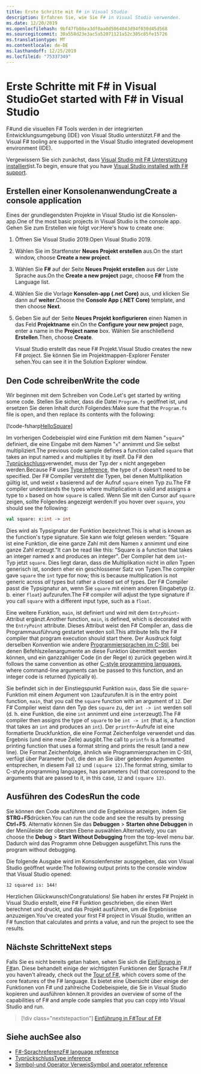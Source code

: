 ```yaml
---
title: Erste Schritte mit F# in Visual Studio
description: Erfahren Sie, wie Sie F# in Visual Studio verwenden.
ms.date: 12/20/2019
ms.openlocfilehash: 9bf47fb08ea3df0aa0d5064043d94f030d45d568
ms.sourcegitcommit: 30a558d23e3ac5a52071121a52c305c85fe15726
ms.translationtype: MT
ms.contentlocale: de-DE
ms.lasthandoff: 12/25/2019
ms.locfileid: "75337349"
---
```

# <a name="get-started-with-f-in-visual-studio"></a><span data-ttu-id="f898d-103">Erste Schritte mit F# in Visual Studio</span><span class="sxs-lookup"><span data-stu-id="f898d-103">Get started with F# in Visual Studio</span></span>

<span data-ttu-id="f898d-104">F#und die visuellen F# Tools werden in der integrierten Entwicklungsumgebung (IDE) von Visual Studio unterstützt.</span><span class="sxs-lookup"><span data-stu-id="f898d-104">F# and the Visual F# tooling are supported in the Visual Studio integrated development environment (IDE).</span></span>

<span data-ttu-id="f898d-105">Vergewissern Sie sich zunächst, dass [Visual Studio mit F# Unterstützung installiert](install-fsharp.md#install-f-with-visual-studio)ist.</span><span class="sxs-lookup"><span data-stu-id="f898d-105">To begin, ensure that you have [Visual Studio installed with F# support](install-fsharp.md#install-f-with-visual-studio).</span></span>

## <a name="create-a-console-application"></a><span data-ttu-id="f898d-106">Erstellen einer Konsolenanwendung</span><span class="sxs-lookup"><span data-stu-id="f898d-106">Create a console application</span></span>

<span data-ttu-id="f898d-107">Eines der grundlegendsten Projekte in Visual Studio ist die Konsolen-app.</span><span class="sxs-lookup"><span data-stu-id="f898d-107">One of the most basic projects in Visual Studio is the console app.</span></span> <span data-ttu-id="f898d-108">Gehen Sie zum Erstellen wie folgt vor:</span><span class="sxs-lookup"><span data-stu-id="f898d-108">Here's how to create one:</span></span>

1. <span data-ttu-id="f898d-109">Öffnen Sie Visual Studio 2019.</span><span class="sxs-lookup"><span data-stu-id="f898d-109">Open Visual Studio 2019.</span></span>

2. <span data-ttu-id="f898d-110">Wählen Sie im Startfenster **Neues Projekt erstellen** aus.</span><span class="sxs-lookup"><span data-stu-id="f898d-110">On the start window, choose **Create a new project**.</span></span>

3. <span data-ttu-id="f898d-111">Wählen Sie **F#** auf der Seite **Neues Projekt erstellen** aus der Liste Sprache aus.</span><span class="sxs-lookup"><span data-stu-id="f898d-111">On the **Create a new project** page, choose **F#** from the Language list.</span></span>

4. <span data-ttu-id="f898d-112">Wählen Sie die Vorlage **Konsolen-app (.net Core)** aus, und klicken Sie dann auf **weiter**.</span><span class="sxs-lookup"><span data-stu-id="f898d-112">Choose the **Console App (.NET Core)** template, and then choose **Next**.</span></span>

5. <span data-ttu-id="f898d-113">Geben Sie auf der Seite **Neues Projekt konfigurieren** einen Namen in das Feld **Projektname** ein.</span><span class="sxs-lookup"><span data-stu-id="f898d-113">On the **Configure your new project** page, enter a name in the **Project name** box.</span></span> <span data-ttu-id="f898d-114">Wählen Sie anschließend **Erstellen**.</span><span class="sxs-lookup"><span data-stu-id="f898d-114">Then, choose **Create**.</span></span>

   <span data-ttu-id="f898d-115">Visual Studio erstellt das neue F# Projekt.</span><span class="sxs-lookup"><span data-stu-id="f898d-115">Visual Studio creates the new F# project.</span></span> <span data-ttu-id="f898d-116">Sie können Sie im Projektmappen-Explorer Fenster sehen.</span><span class="sxs-lookup"><span data-stu-id="f898d-116">You can see it in the Solution Explorer window.</span></span>

## <a name="write-the-code"></a><span data-ttu-id="f898d-117">Den Code schreiben</span><span class="sxs-lookup"><span data-stu-id="f898d-117">Write the code</span></span>

<span data-ttu-id="f898d-118">Wir beginnen mit dem Schreiben von Code.</span><span class="sxs-lookup"><span data-stu-id="f898d-118">Let's get started by writing some code.</span></span> <span data-ttu-id="f898d-119">Stellen Sie sicher, dass die Datei `Program.fs` geöffnet ist, und ersetzen Sie deren Inhalt durch Folgendes:</span><span class="sxs-lookup"><span data-stu-id="f898d-119">Make sure that the `Program.fs` file is open, and then replace its contents with the following:</span></span>

[!code-fsharp[HelloSquare](~/samples/snippets/fsharp/getting-started/hello-square.fs)]

<span data-ttu-id="f898d-120">Im vorherigen Codebeispiel wird eine Funktion mit dem Namen "`square`" definiert, die eine Eingabe mit dem Namen "`x`" annimmt und Sie selbst multipliziert.</span><span class="sxs-lookup"><span data-stu-id="f898d-120">The previous code sample defines a function called `square` that takes an input named `x` and multiplies it by itself.</span></span> <span data-ttu-id="f898d-121">Da F# den [Typrückschluss](../language-reference/type-inference.md)verwendet, muss der Typ der `x` nicht angegeben werden.</span><span class="sxs-lookup"><span data-stu-id="f898d-121">Because F# uses [Type inference](../language-reference/type-inference.md), the type of `x` doesn't need to be specified.</span></span> <span data-ttu-id="f898d-122">Der F# Compiler versteht die Typen, bei denen Multiplikation gültig ist, und weist `x` basierend auf der Aufruf `square` einen Typ zu.</span><span class="sxs-lookup"><span data-stu-id="f898d-122">The F# compiler understands the types where multiplication is valid and assigns a type to `x` based on how `square` is called.</span></span> <span data-ttu-id="f898d-123">Wenn Sie mit den Cursor auf `square` zeigen, sollte Folgendes angezeigt werden:</span><span class="sxs-lookup"><span data-stu-id="f898d-123">If you hover over `square`, you should see the following:</span></span>

```fsharp
val square: x:int -> int
```

<span data-ttu-id="f898d-124">Dies wird als Typsignatur der Funktion bezeichnet.</span><span class="sxs-lookup"><span data-stu-id="f898d-124">This is what is known as the function's type signature.</span></span> <span data-ttu-id="f898d-125">Sie kann wie folgt gelesen werden: "Square ist eine Funktion, die eine ganze Zahl mit dem Namen x annimmt und eine ganze Zahl erzeugt."</span><span class="sxs-lookup"><span data-stu-id="f898d-125">It can be read like this: "Square is a function that takes an integer named x and produces an integer".</span></span> <span data-ttu-id="f898d-126">Der Compiler hat dem `int`-Typ jetzt `square`. Dies liegt daran, dass die Multiplikation nicht in *allen* Typen generisch ist, sondern eher ein geschlossener Satz von Typen.</span><span class="sxs-lookup"><span data-stu-id="f898d-126">The compiler gave `square` the `int` type for now; this is because multiplication is not generic across *all* types but rather a closed set of types.</span></span> <span data-ttu-id="f898d-127">Der F# Compiler passt die Typsignatur an, wenn Sie `square` mit einem anderen Eingabetyp (z. b. einer `float`) aufzurufen.</span><span class="sxs-lookup"><span data-stu-id="f898d-127">The F# compiler will adjust the type signature if you call `square` with a different input type, such as a `float`.</span></span>

<span data-ttu-id="f898d-128">Eine weitere Funktion, `main`, ist definiert und wird mit dem `EntryPoint`-Attribut ergänzt.</span><span class="sxs-lookup"><span data-stu-id="f898d-128">Another function, `main`, is defined, which is decorated with the `EntryPoint` attribute.</span></span> <span data-ttu-id="f898d-129">Dieses Attribut weist den F# Compiler an, dass die Programmausführung gestartet werden soll.</span><span class="sxs-lookup"><span data-stu-id="f898d-129">This attribute tells the F# compiler that program execution should start there.</span></span> <span data-ttu-id="f898d-130">Der Ausdruck folgt derselben Konvention wie andere [Programmiersprachen im C-Stil](https://en.wikipedia.org/wiki/Entry_point#C_and_C.2B.2B), bei denen Befehlszeilenargumente an diese Funktion übermittelt werden können, und ein ganzzahliger Code (in der Regel `0`) zurück gegeben wird.</span><span class="sxs-lookup"><span data-stu-id="f898d-130">It follows the same convention as other [C-style programming languages](https://en.wikipedia.org/wiki/Entry_point#C_and_C.2B.2B), where command-line arguments can be passed to this function, and an integer code is returned (typically `0`).</span></span>

<span data-ttu-id="f898d-131">Sie befindet sich in der Einstiegspunkt Funktion `main`, dass Sie die `square`-Funktion mit einem Argument von `12`aufzurufen.</span><span class="sxs-lookup"><span data-stu-id="f898d-131">It is in the entry point function, `main`, that you call the `square` function with an argument of `12`.</span></span> <span data-ttu-id="f898d-132">Der F# Compiler weist dann den Typ des `square` zu, der `int -> int` werden soll (d. h. eine Funktion, die eine `int` annimmt und eine `int`erzeugt).</span><span class="sxs-lookup"><span data-stu-id="f898d-132">The F# compiler then assigns the type of `square` to be `int -> int` (that is, a function that takes an `int` and produces an `int`).</span></span> <span data-ttu-id="f898d-133">Der `printfn`-Aufrufe ist eine formatierte Druckfunktion, die eine Format Zeichenfolge verwendet und das Ergebnis (und eine neue Zeile) ausgibt.</span><span class="sxs-lookup"><span data-stu-id="f898d-133">The call to `printfn` is a formatted printing function that uses a format string and prints the result (and a new line).</span></span> <span data-ttu-id="f898d-134">Die Format Zeichenfolge, ähnlich wie Programmiersprachen im C-Stil, verfügt über Parameter (`%d`), die den an Sie über gebenden Argumenten entsprechen, in diesem Fall `12` und `(square 12)`.</span><span class="sxs-lookup"><span data-stu-id="f898d-134">The format string, similar to C-style programming languages, has parameters (`%d`) that correspond to the arguments that are passed to it, in this case, `12` and `(square 12)`.</span></span>

## <a name="run-the-code"></a><span data-ttu-id="f898d-135">Ausführen des Codes</span><span class="sxs-lookup"><span data-stu-id="f898d-135">Run the code</span></span>

<span data-ttu-id="f898d-136">Sie können den Code ausführen und die Ergebnisse anzeigen, indem Sie **STRG**+**F5**drücken.</span><span class="sxs-lookup"><span data-stu-id="f898d-136">You can run the code and see the results by pressing **Ctrl**+**F5**.</span></span> <span data-ttu-id="f898d-137">Alternativ können Sie das **Debuggen** > **Starten ohne Debuggen** in der Menüleiste der obersten Ebene auswählen.</span><span class="sxs-lookup"><span data-stu-id="f898d-137">Alternatively, you can choose the **Debug** > **Start Without Debugging** from the top-level menu bar.</span></span> <span data-ttu-id="f898d-138">Dadurch wird das Programm ohne Debuggen ausgeführt.</span><span class="sxs-lookup"><span data-stu-id="f898d-138">This runs the program without debugging.</span></span>

<span data-ttu-id="f898d-139">Die folgende Ausgabe wird im Konsolenfenster ausgegeben, das von Visual Studio geöffnet wurde:</span><span class="sxs-lookup"><span data-stu-id="f898d-139">The following output prints to the console window that Visual Studio opened:</span></span>

```console
12 squared is: 144!
```

<span data-ttu-id="f898d-140">Herzlichen Glückwunsch!</span><span class="sxs-lookup"><span data-stu-id="f898d-140">Congratulations!</span></span> <span data-ttu-id="f898d-141">Sie haben ihr erstes F# Projekt in Visual Studio erstellt, eine F# Funktion geschrieben, die einen Wert berechnet und druckt, und das Projekt ausführen, um die Ergebnisse anzuzeigen.</span><span class="sxs-lookup"><span data-stu-id="f898d-141">You've created your first F# project in Visual Studio, written an F# function that calculates and prints a value, and run the project to see the results.</span></span>

## <a name="next-steps"></a><span data-ttu-id="f898d-142">Nächste Schritte</span><span class="sxs-lookup"><span data-stu-id="f898d-142">Next steps</span></span>

<span data-ttu-id="f898d-143">Falls Sie es nicht bereits getan haben, sehen Sie sich die [Einführung in F#](../tour.md)an. Diese behandelt einige der wichtigsten Funktionen der Sprache F#.</span><span class="sxs-lookup"><span data-stu-id="f898d-143">If you haven't already, check out the [Tour of F#](../tour.md), which covers some of the core features of the F# language.</span></span> <span data-ttu-id="f898d-144">Es bietet eine Übersicht über einige der Funktionen von F# und zahlreiche Codebeispiele, die Sie in Visual Studio kopieren und ausführen können.</span><span class="sxs-lookup"><span data-stu-id="f898d-144">It provides an overview of some of the capabilities of F# and ample code samples that you can copy into Visual Studio and run.</span></span>

> [!div class="nextstepaction"]
> [<span data-ttu-id="f898d-145">Einführung in F#</span><span class="sxs-lookup"><span data-stu-id="f898d-145">Tour of F#</span></span>](../tour.md)

## <a name="see-also"></a><span data-ttu-id="f898d-146">Siehe auch</span><span class="sxs-lookup"><span data-stu-id="f898d-146">See also</span></span>

- [<span data-ttu-id="f898d-147">F#-Sprachreferenz</span><span class="sxs-lookup"><span data-stu-id="f898d-147">F# language reference</span></span>](../language-reference/index.md)
- [<span data-ttu-id="f898d-148">Typrückschluss</span><span class="sxs-lookup"><span data-stu-id="f898d-148">Type inference</span></span>](../language-reference/type-inference.md)
- [<span data-ttu-id="f898d-149">Symbol-und Operator Verweis</span><span class="sxs-lookup"><span data-stu-id="f898d-149">Symbol and operator reference</span></span>](../language-reference/symbol-and-operator-reference/index.md)
